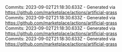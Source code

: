 Commits: 2023-09-02T21:18:30.633Z - Generated via https://github.com/marketplace/actions/artificial-grass
<br>
Commits: 2023-09-02T21:18:30.633Z - Generated via https://github.com/marketplace/actions/artificial-grass
<br>
Commits: 2023-09-02T21:18:30.633Z - Generated via https://github.com/marketplace/actions/artificial-grass
<br>
Commits: 2023-09-02T21:18:30.633Z - Generated via https://github.com/marketplace/actions/artificial-grass
<br>
